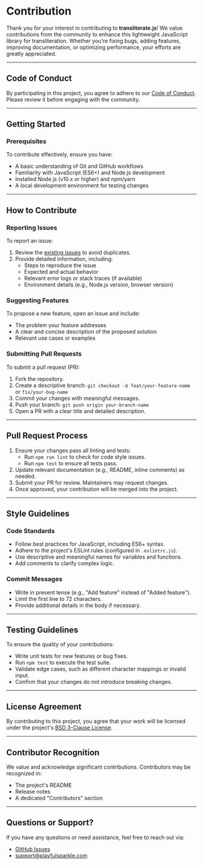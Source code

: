 # Contribution

Thank you for your interest in contributing to **transliterate.js**! We value contributions from the community to enhance this lightweight JavaScript library for transliteration. Whether you're fixing bugs, adding features, improving documentation, or optimizing performance, your efforts are greatly appreciated.

---

## Code of Conduct

By participating in this project, you agree to adhere to our [Code of Conduct](https://github.com/playfulsparkle/.github/blob/main/CODE_OF_CONDUCT.md). Please review it before engaging with the community.

---

## Getting Started

### Prerequisites

To contribute effectively, ensure you have:

- A basic understanding of Git and GitHub workflows
- Familiarity with JavaScript (ES6+) and Node.js development
- Installed Node.js (v10.x or higher) and npm/yarn
- A local development environment for testing changes

---

## How to Contribute

### Reporting Issues

To report an issue:

1. Review the [existing issues](https://github.com/playfulsparkle/transliterate.js/issues) to avoid duplicates.
2. Provide detailed information, including:
   - Steps to reproduce the issue
   - Expected and actual behavior
   - Relevant error logs or stack traces (if available)
   - Environment details (e.g., Node.js version, browser version)

### Suggesting Features

To propose a new feature, open an issue and include:

- The problem your feature addresses
- A clear and concise description of the proposed solution
- Relevant use cases or examples

### Submitting Pull Requests

To submit a pull request (PR):

1. Fork the repository.
2. Create a descriptive branch:
   `git checkout -b feat/your-feature-name` or `fix/your-bug-name`
3. Commit your changes with meaningful messages.
4. Push your branch:
   `git push origin your-branch-name`
5. Open a PR with a clear title and detailed description.

---

## Pull Request Process

1. Ensure your changes pass all linting and tests:
   - Run `npm run lint` to check for code style issues.
   - Run `npm test` to ensure all tests pass.
2. Update relevant documentation (e.g., README, inline comments) as needed.
3. Submit your PR for review. Maintainers may request changes.
4. Once approved, your contribution will be merged into the project.

---

## Style Guidelines

### Code Standards

- Follow best practices for JavaScript, including ES6+ syntax.
- Adhere to the project's ESLint rules (configured in `.eslintrc.js`).
- Use descriptive and meaningful names for variables and functions.
- Add comments to clarify complex logic.

### Commit Messages

- Write in present tense (e.g., "Add feature" instead of "Added feature").
- Limit the first line to 72 characters.
- Provide additional details in the body if necessary.

---

## Testing Guidelines

To ensure the quality of your contributions:

- Write unit tests for new features or bug fixes.
- Run `npm test` to execute the test suite.
- Validate edge cases, such as different character mappings or invalid input.
- Confirm that your changes do not introduce breaking changes.

---

## License Agreement

By contributing to this project, you agree that your work will be licensed under the project's [BSD 3-Clause License](LICENSE).

---

## Contributor Recognition

We value and acknowledge significant contributions. Contributors may be recognized in:

- The project's README
- Release notes
- A dedicated "Contributors" section

---

## Questions or Support?

If you have any questions or need assistance, feel free to reach out via:

- [GitHub Issues](https://github.com/playfulsparkle/transliterate.js/issues)
- [support@playfulsparkle.com](mailto:support@playfulsparkle.com)
